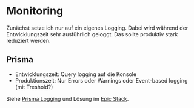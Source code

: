# Monitoring

Zunächst setze ich nur auf ein eigenes Logging. Dabei wird während der Entwicklungszeit sehr
ausführlich geloggt. Das sollte produktiv stark reduziert werden.

## Prisma

- Entwicklungszeit: Query logging auf die Konsole
- Produktionszeit: Nur Errors oder Warnings oder Event-based logging (mit Treshold?)

Siehe [Prisma Logging](https://www.prisma.io/docs/concepts/components/prisma-client/working-with-prismaclient/logging) und Lösung im [Epic Stack](https://github.com/epicweb-dev/epic-stack/blob/main/app/utils/db.server.ts).
